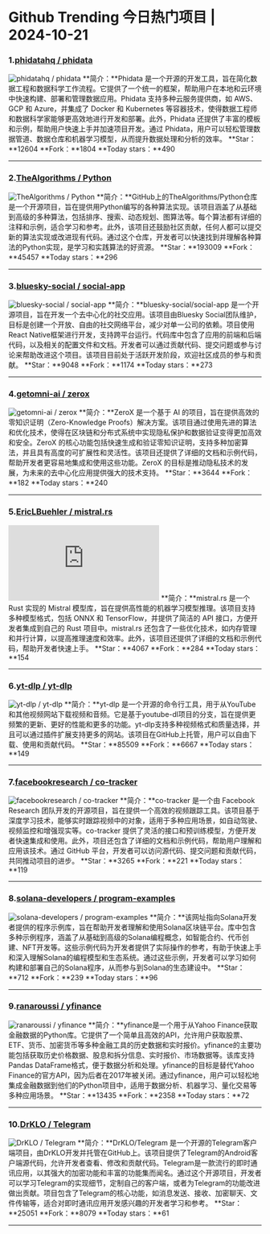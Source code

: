 # Github Trending 今日热门项目 | 2024-10-21
### 1.[phidatahq / phidata](https://github.com/phidatahq/phidata)

![phidatahq / phidata](https://opengraph.githubassets.com/5d7c4ef16e0fc64ef3fa6773892db74a20873fbadde8d52fd64a295e0ee10048/phidatahq/phidata)
**简介：**Phidata 是一个开源的开发工具，旨在简化数据工程和数据科学工作流程。它提供了一个统一的框架，帮助用户在本地和云环境中快速构建、部署和管理数据应用。Phidata 支持多种云服务提供商，如 AWS、GCP 和 Azure，并集成了 Docker 和 Kubernetes 等容器技术，使得数据工程师和数据科学家能够更高效地进行开发和部署。此外，Phidata 还提供了丰富的模板和示例，帮助用户快速上手并加速项目开发。通过 Phidata，用户可以轻松管理数据管道、数据仓库和机器学习模型，从而提升数据处理和分析的效率。
**Star：**12604
**Fork：**1804
**Today stars：**490

---

### 2.[TheAlgorithms / Python](https://github.com/TheAlgorithms/Python)

![TheAlgorithms / Python](https://opengraph.githubassets.com/0b6dcc5f27ae306d2815e18d24b7df9915bfcae32710730fce1d94e4f1c7c13b/TheAlgorithms/Python)
**简介：**GitHub上的TheAlgorithms/Python仓库是一个开源项目，旨在提供用Python编写的各种算法实现。该项目涵盖了从基础到高级的多种算法，包括排序、搜索、动态规划、图算法等。每个算法都有详细的注释和示例，适合学习和参考。此外，该项目还鼓励社区贡献，任何人都可以提交新的算法实现或改进现有代码。通过这个仓库，开发者可以快速找到并理解各种算法的Python实现，是学习和实践算法的好资源。
**Star：**193009
**Fork：**45457
**Today stars：**296

---

### 3.[bluesky-social / social-app](https://github.com/bluesky-social/social-app)

![bluesky-social / social-app](https://opengraph.githubassets.com/ca2ec86ab371c94f512dd2d253a6767df66f104b5e8eacbb048bff05872f936b/bluesky-social/social-app)
**简介：**bluesky-social/social-app 是一个开源项目，旨在开发一个去中心化的社交应用。该项目由Bluesky Social团队维护，目标是创建一个开放、自由的社交网络平台，减少对单一公司的依赖。项目使用React Native框架进行开发，支持跨平台运行。代码库中包含了应用的前端和后端代码，以及相关的配置文件和文档。开发者可以通过贡献代码、提交问题或参与讨论来帮助改进这个项目。该项目目前处于活跃开发阶段，欢迎社区成员的参与和贡献。
**Star：**9048
**Fork：**1174
**Today stars：**273

---

### 4.[getomni-ai / zerox](https://github.com/getomni-ai/zerox)

![getomni-ai / zerox](https://opengraph.githubassets.com/7098e634194bb3cc30d2293234685f2547f73a575562c83d0f0db7d7eeac19f6/getomni-ai/zerox)
**简介：**ZeroX 是一个基于 AI 的项目，旨在提供高效的零知识证明（Zero-Knowledge Proofs）解决方案。该项目通过使用先进的算法和优化技术，使得在区块链和分布式系统中实现隐私保护和数据验证变得更加高效和安全。ZeroX 的核心功能包括快速生成和验证零知识证明，支持多种加密算法，并且具有高度的可扩展性和灵活性。该项目还提供了详细的文档和示例代码，帮助开发者更容易地集成和使用这些功能。ZeroX 的目标是推动隐私技术的发展，为未来的去中心化应用提供强大的技术支持。
**Star：**3644
**Fork：**182
**Today stars：**240

---

### 5.[EricLBuehler / mistral.rs](https://github.com/EricLBuehler/mistral.rs)

![EricLBuehler / mistral.rs](https://opengraph.githubassets.com/fdbe953c255e927ccd328884e32f3d759f9feac1b3e9d9fb23d36e1b2ec3470d/EricLBuehler/mistral.rs)
**简介：**mistral.rs 是一个 Rust 实现的 Mistral 模型库，旨在提供高性能的机器学习模型推理。该项目支持多种模型格式，包括 ONNX 和 TensorFlow，并提供了简洁的 API 接口，方便开发者集成到自己的 Rust 项目中。mistral.rs 还包含了一些优化技术，如内存管理和并行计算，以提高推理速度和效率。此外，该项目还提供了详细的文档和示例代码，帮助开发者快速上手。
**Star：**4067
**Fork：**284
**Today stars：**154

---

### 6.[yt-dlp / yt-dlp](https://github.com/yt-dlp/yt-dlp)

![yt-dlp / yt-dlp](https://repository-images.githubusercontent.com/307260205/b6a8d716-9c7b-40ec-bc44-6422d8b741a0)
**简介：**yt-dlp 是一个开源的命令行工具，用于从YouTube和其他视频网站下载视频和音频。它是基于youtube-dl项目的分支，旨在提供更频繁的更新、更好的性能和更多的功能。yt-dlp支持多种视频格式和质量选择，并且可以通过插件扩展支持更多的网站。该项目在GitHub上托管，用户可以自由下载、使用和贡献代码。
**Star：**85509
**Fork：**6667
**Today stars：**149

---

### 7.[facebookresearch / co-tracker](https://github.com/facebookresearch/co-tracker)

![facebookresearch / co-tracker](https://opengraph.githubassets.com/957ca49b195af5f1a697a906ae0ad3a0ac6e18609772c6a8e2b1e2db6b7f9e10/facebookresearch/co-tracker)
**简介：**co-tracker 是一个由 Facebook Research 团队开发的开源项目，旨在提供一个高效的视频跟踪工具。该项目基于深度学习技术，能够实时跟踪视频中的对象，适用于多种应用场景，如自动驾驶、视频监控和增强现实等。co-tracker 提供了灵活的接口和预训练模型，方便开发者快速集成和使用。此外，项目还包含了详细的文档和示例代码，帮助用户理解和应用该技术。通过 GitHub 平台，开发者可以访问源代码、提交问题和贡献代码，共同推动项目的进步。
**Star：**3265
**Fork：**221
**Today stars：**119

---

### 8.[solana-developers / program-examples](https://github.com/solana-developers/program-examples)

![solana-developers / program-examples](https://opengraph.githubassets.com/6ce8d8a8327fc0d1d8e3df3df46169bc8d5f2cec3d7ce12f5750a65feb9a2bcc/solana-developers/program-examples)
**简介：**该网址指向Solana开发者提供的程序示例库，旨在帮助开发者理解和使用Solana区块链平台。库中包含多种示例程序，涵盖了从基础到高级的Solana编程概念，如智能合约、代币创建、NFT开发等。这些示例代码为开发者提供了实际操作的参考，有助于快速上手和深入理解Solana的编程模型和生态系统。通过这些示例，开发者可以学习如何构建和部署自己的Solana程序，从而参与到Solana的生态建设中。
**Star：**712
**Fork：**239
**Today stars：**96

---

### 9.[ranaroussi / yfinance](https://github.com/ranaroussi/yfinance)

![ranaroussi / yfinance](https://repository-images.githubusercontent.com/91948540/f1df9c98-fdbf-4dba-9d35-2b0a9d048c32)
**简介：**yfinance是一个用于从Yahoo Finance获取金融数据的Python库。它提供了一个简单且高效的API，允许用户获取股票、ETF、货币、加密货币等多种金融工具的历史数据和实时报价。yfinance的主要功能包括获取历史价格数据、股息和拆分信息、实时报价、市场数据等。该库支持Pandas DataFrame格式，便于数据分析和处理。yfinance的目标是替代Yahoo Finance的官方API，因为后者在2017年被关闭。通过yfinance，用户可以轻松地集成金融数据到他们的Python项目中，适用于数据分析、机器学习、量化交易等多种应用场景。
**Star：**13435
**Fork：**2358
**Today stars：**72

---

### 10.[DrKLO / Telegram](https://github.com/DrKLO/Telegram)

![DrKLO / Telegram](https://opengraph.githubassets.com/809ef52511be303f06bee4bc47427d4ecd2f669921b28db3a83ebf3eb4b61f55/DrKLO/Telegram)
**简介：**DrKLO/Telegram 是一个开源的Telegram客户端项目，由DrKLO开发并托管在GitHub上。该项目提供了Telegram的Android客户端源代码，允许开发者查看、修改和贡献代码。Telegram是一款流行的即时通讯应用，以其强大的加密功能和丰富的功能集而闻名。通过这个开源项目，开发者可以学习Telegram的实现细节，定制自己的客户端，或者为Telegram的功能改进做出贡献。项目包含了Telegram的核心功能，如消息发送、接收、加密聊天、文件传输等，适合对即时通讯应用开发感兴趣的开发者学习和参考。
**Star：**25051
**Fork：**8079
**Today stars：**61

---


